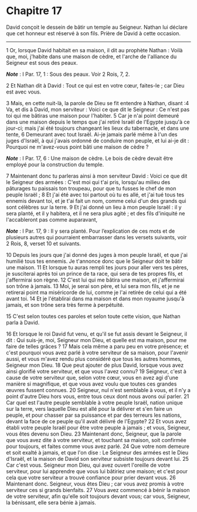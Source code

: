 # Chapitre 17

David conçoit le dessein de bâtir un temple au Seigneur.
Nathan lui déclare que cet honneur est réservé à son fils.
Prière de David à cette occasion.

***

1 Or, lorsque David habitait en sa maison, il dit au prophète Nathan : Voilà que, moi, j'habite dans une maison de cèdre, et l'arche de l'alliance du Seigneur est sous des peaux.

***Note*** :  I Par. 17, 1 : Sous des peaux. Voir 2 Rois, 7, 2.

2 Et Nathan dit à David : Tout ce qui est en votre cœur, faites-le ; car Dieu est avec vous.


3 Mais, en cette nuit-là, la parole de Dieu se fit entendre à Nathan, disant :4 Va, et dis à David, mon serviteur : Voici ce que dit le Seigneur : Ce n'est pas toi qui me bâtiras une maison pour l'habiter. 5 Car je n'ai point demeuré dans une maison depuis le temps que j'ai retiré Israël de l'Egypte jusqu'à ce jour-ci; mais j'ai été toujours changeant les lieux du tabernacle, et dans une tente, 6 Demeurant avec tout Israël. Ai-je jamais parlé même à l'un des juges d'Israël, à qui j'avais ordonné de conduire mon peuple, et lui ai-je dit : Pourquoi ne m'avez-vous point bâti une maison de cèdre ?

***Note*** :  I Par. 17, 6 : Une maison de cèdre. Le bois de cèdre devait être employé pour la construction du temple.

7 Maintenant donc tu parleras ainsi à mon serviteur David : Voici ce que dit le Seigneur des armées : C'est moi qui t'ai pris, lorsqu'au milieu des pâturages tu paissais ton troupeau, pour que tu fusses le chef de mon peuple Israël ; 8 Et j'ai été avec toi partout où tu es allé, et j'ai tué tous tes ennemis devant toi, et je t'ai fait un nom, comme celui d'un des grands qui sont célèbres sur la terre. 9 Et j'ai donné un lieu à mon peuple Israël : il y sera planté, et il y habitera, et il ne sera plus agité ; et des fils d'iniquité ne l'accableront pas comme auparavant,

***Note*** :  I Par. 17, 9 : Il y sera planté. Pour l’explication de ces mots et de plusieurs autres qui pourraient embarrasser dans les versets suivants, voir 2 Rois, 8, verset 10 et suivants.

10 Depuis les jours que j'ai donné des juges à mon peuple Israël, et que j'ai humilié tous tes ennemis. Je t'annonce donc que le Seigneur doit te bâtir une maison. 11 Et lorsque tu auras rempli tes jours pour aller vers tes pères, je susciterai après toi un prince de ta race, qui sera de tes propres fils, et j'affermirai son règne. 12 C'est lui qui me bâtira une maison, et j'affermirai son trône à jamais. 13 Moi, je serai son père, et lui sera mon fils, et je ne retirerai point ma miséricorde de lui, comme je l'ai retirée de celui qui a été avant toi. 14 Et je l'établirai dans ma maison et dans mon royaume jusqu'à jamais, et son trône sera très ferme à perpétuité.


15 C'est selon toutes ces paroles et selon toute cette vision, que Nathan parla à David.


16 Et lorsque le roi David fut venu, et qu'il se fut assis devant le Seigneur, il dit : Qui suis-je, moi, Seigneur mon Dieu, et quelle est ma maison, pour me faire de telles grâces ? 17 Mais cela même a paru peu en votre présence; et c'est pourquoi vous avez parlé à votre serviteur de sa maison, pour l'avenir aussi, et vous m'avez rendu plus considéré que tous les autres hommes, Seigneur mon Dieu. 18 Que peut ajouter de plus David, lorsque vous avez ainsi glorifié votre serviteur, et que vous l'avez connu? 19 Seigneur, c'est à cause de votre serviteur que, selon votre cœur, vous en avez agi d'une manière si magnifique, et que vous avez voulu que toutes ces grandes œuvres fussent connues. 20 Seigneur, nul n'est semblable à vous, et il n'y a point d'autre Dieu hors vous, entre tous ceux dont nous avons ouï parler. 21 Car quel est l'autre peuple semblable à votre peuple Israël, nation unique sur la terre, vers laquelle Dieu est allé pour la délivrer et s'en faire un peuple, et pour chasser par sa puissance et par
des terreurs les nations, devant la face de ce peuple qu'il avait délivré de l'Egypte? 22 Et vous avez établi votre peuple Israël pour être votre peuple à jamais ; et vous, Seigneur, vous êtes devenu son Dieu. 23 Maintenant donc, Seigneur, que la parole que vous avez dite à votre serviteur, et touchant sa maison, soit confirmée pour toujours, et faites comme vous avez parlé. 24 Que votre nom demeure et soit exalté à jamais, et que l'on dise : Le Seigneur des armées est le Dieu d'Israël, et la maison de David son serviteur subsiste toujours devant lui. 25 Car c'est vous. Seigneur mon Dieu, qui avez ouvert l'oreille de votre serviteur, pour lui apprendre que vous lui bâtiriez une maison; et c'est pour cela que votre serviteur a trouvé confiance pour prier devant vous. 26 Maintenant donc. Seigneur, vous êtes Dieu ; car vous avez promis à votre serviteur ces si grands bienfaits. 27 Vous avez commencé à bénir la maison de votre serviteur, afin qu'elle soit toujours devant vous; car vous, Seigneur, la bénissant, elle
sera bénie à jamais.

